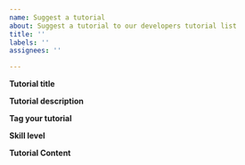 ```yaml
---
name: Suggest a tutorial
about: Suggest a tutorial to our developers tutorial list
title: ''
labels: ''
assignees: ''

---
```


**Tutorial title**

<!-- What is the title of your tutorial?-->

**Tutorial description**

<!-- Summarize what the user should be able to accomplish by following tutorial -->

**Tag your tutorial**

<!-- What topics are covered in your tutorial? 

**Publication**

<!-- If it's been published elsewhere already, let us know -->

**Skill level**

<!-- What level of experience does someone need to be to complete the tutorial? Beginner/Intermediate/Advanced -->

**Tutorial Content**

<!-- Please paste the full tutorial in markdown -->
